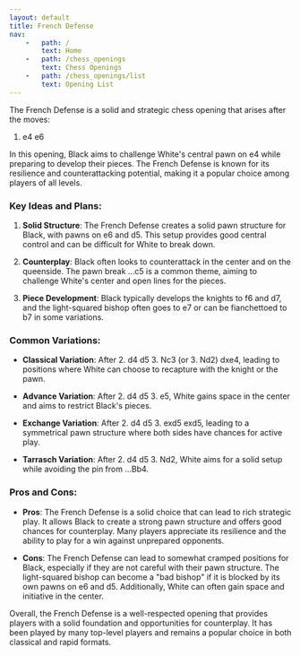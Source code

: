 ```yaml
---
layout: default
title: French Defense
nav:
    -   path: /
        text: Home
    -   path: /chess_openings
        text: Chess Openings
    -   path: /chess_openings/list
        text: Opening List
---
```


The French Defense is a solid and strategic chess opening that arises after the moves:

1. e4 e6

In this opening, Black aims to challenge White's central pawn on e4 while preparing to develop their pieces. The French Defense is known for its resilience and counterattacking potential, making it a popular choice among players of all levels.

### Key Ideas and Plans:

1. **Solid Structure**: The French Defense creates a solid pawn structure for Black, with pawns on e6 and d5. This setup provides good central control and can be difficult for White to break down.

2. **Counterplay**: Black often looks to counterattack in the center and on the queenside. The pawn break ...c5 is a common theme, aiming to challenge White's center and open lines for the pieces.

3. **Piece Development**: Black typically develops the knights to f6 and d7, and the light-squared bishop often goes to e7 or can be fianchettoed to b7 in some variations.

### Common Variations:

- **Classical Variation**: After 2. d4 d5 3. Nc3 (or 3. Nd2) dxe4, leading to positions where White can choose to recapture with the knight or the pawn.

- **Advance Variation**: After 2. d4 d5 3. e5, White gains space in the center and aims to restrict Black's pieces.

- **Exchange Variation**: After 2. d4 d5 3. exd5 exd5, leading to a symmetrical pawn structure where both sides have chances for active play.

- **Tarrasch Variation**: After 2. d4 d5 3. Nd2, White aims for a solid setup while avoiding the pin from ...Bb4.

### Pros and Cons:

- **Pros**: The French Defense is a solid choice that can lead to rich strategic play. It allows Black to create a strong pawn structure and offers good chances for counterplay. Many players appreciate its resilience and the ability to play for a win against unprepared opponents.

- **Cons**: The French Defense can lead to somewhat cramped positions for Black, especially if they are not careful with their pawn structure. The light-squared bishop can become a "bad bishop" if it is blocked by its own pawns on e6 and d5. Additionally, White can often gain space and initiative in the center.

Overall, the French Defense is a well-respected opening that provides players with a solid foundation and opportunities for counterplay. It has been played by many top-level players and remains a popular choice in both classical and rapid formats.